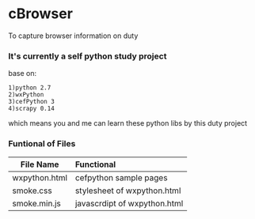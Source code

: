 # cBrowser
To capture browser information on duty
### It's currently a self python study project
base on:
```
1)python 2.7
2)wxPython
3)cefPython 3
4)scrapy 0.14
```
which means you and me can learn these python libs by this duty project

### Funtional of Files
| File Name       	| Functional 
| ------------- 	|:-------------
| wxpython.html 	| cefpython sample pages
| smoke.css		 	| stylesheet of wxpython.html
| smoke.min.js  	| javascrdipt of wxpython.html

